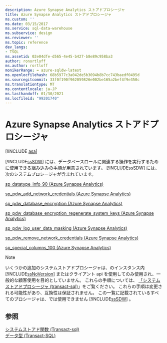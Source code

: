 ```yaml
---
description: Azure Synapse Analytics ストアドプロシージャ
title: Azure Synapse Analytics ストアドプロシージャ
ms.custom: ''
ms.date: 03/15/2017
ms.service: sql-data-warehouse
ms.subservice: design
ms.reviewer: ''
ms.topic: reference
dev_langs:
- TSQL
ms.assetid: 02e04dfe-d565-4e45-b427-b8e89c958ba3
author: ronortloff
ms.author: rortloff
monikerRange: = azure-sqldw-latest
ms.openlocfilehash: 68b5977c3a042de5b3094b8b7cc743baedf0495d
ms.sourcegitcommit: 33f0f190f962059826e002be165a2bef4f9e350c
ms.translationtype: MT
ms.contentlocale: ja-JP
ms.lasthandoff: 01/30/2021
ms.locfileid: "99201740"
---
```

# <a name="azure-synapse-analytics-stored-procedures"></a>Azure Synapse Analytics ストアドプロシージャ
[!INCLUDE [asa](../../includes/applies-to-version/asa.md)]

  [!INCLUDE[ssSDW](../../includes/sssdw-md.md)] には、データベースロールに関連する操作を実行するために使用できる組み込みの手順が用意されています。 [!INCLUDE[ssSDW](../../includes/sssdw-md.md)] には、次のシステムプロシージャが含まれています。  
  
<a name="AggregateFunctions"></a>[sp_datatype_info_90 &#40;Azure Synapse Analytics&#41;](../../relational-databases/system-stored-procedures/sp-datatype-info-90-sql-data-warehouse.md)  
  
 [sp_pdw_add_network_credentials &#40;Azure Synapse Analytics&#41;](../../relational-databases/system-stored-procedures/sp-pdw-add-network-credentials-sql-data-warehouse.md)  
  
 [sp_pdw_database_encryption &#40;Azure Synapse Analytics&#41;](../../relational-databases/system-stored-procedures/sp-pdw-database-encryption-sql-data-warehouse.md)  
  
 [sp_pdw_database_encryption_regenerate_system_keys &#40;Azure Synapse Analytics&#41;](../../relational-databases/system-stored-procedures/sp-pdw-database-encryption-regenerate-system-keys-sql-data-warehouse.md)  
  
 [sp_pdw_log_user_data_masking &#40;Azure Synapse Analytics&#41;](../../relational-databases/system-stored-procedures/sp-pdw-log-user-data-masking-sql-data-warehouse.md)  
  
 [sp_pdw_remove_network_credentials &#40;Azure Synapse Analytics&#41;](../../relational-databases/system-stored-procedures/sp-pdw-remove-network-credentials-sql-data-warehouse.md)  
  
 [sp_special_columns_100 &#40;Azure Synapse Analytics&#41;](../../relational-databases/system-stored-procedures/sp-special-columns-100-sql-data-warehouse.md)  
  
> [!NOTE]  
>  いくつかの追加のシステムストアドプロシージャは、のインスタンス内 [!INCLUDE[ssNoVersion](../../includes/ssnoversion-md.md)] またはクライアント api を使用してのみ使用され、一般的な顧客使用を目的としていません。 これらの手順については、 [「システムストアドプロシージャ (transact-sql)](./system-stored-procedures-transact-sql.md)」をご覧ください。 これらの手順は変更される可能性があり、互換性は保証されません。 この一覧に記載されているすべてのプロシージャは、では使用できません [!INCLUDE[ssSDW](../../includes/sssdw-md.md)] 。  
  
## <a name="see-also"></a>参照  
 [システムストアド関数 &#40;Transact-sql&#41;](~/relational-databases/system-functions/system-functions-category-transact-sql.md)   
 [データ型 &#40;Transact-SQL&#41;](../../t-sql/data-types/data-types-transact-sql.md)  
  
